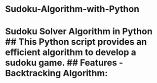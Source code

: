 # Sudoku-Algorithm-with-Python
# Sudoku Solver Algorithm in Python  ## This Python script provides an efficient algorithm to develop a sudoku game.   ## Features  - **Backtracking Algorithm:** 
